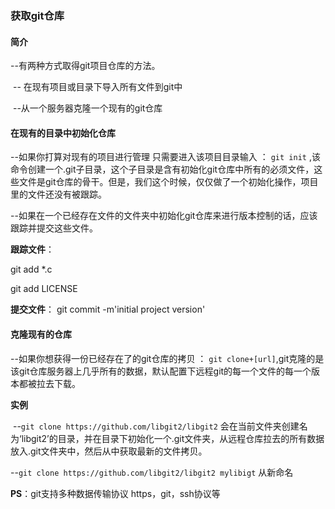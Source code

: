 ### 获取git仓库

#### **简介**

--有两种方式取得git项目仓库的方法。

​		-- 在现有项目或目录下导入所有文件到git中

​		--从一个服务器克隆一个现有的git仓库



#### 在现有的目录中初始化仓库

--如果你打算对现有的项目进行管理 只需要进入该项目目录输入 ：	`git init` ,该命令创建一个.git子目录，这个子目录是含有初始化git仓库中所有的必须文件，这些文件是git仓库的骨干。但是，我们这个时候，仅仅做了一个初始化操作，项目里的文件还没有被跟踪。



--如果在一个已经存在文件的文件夹中初始化git仓库来进行版本控制的话，应该跟踪并提交这些文件。

**跟踪文件**：

git  add  *.c

git add LICENSE

**提交文件**： git commit -m'initial project version'



#### 克隆现有的仓库

--如果你想获得一份已经存在了的git仓库的拷贝 ： `git clone+[url]`,git克隆的是该git仓库服务器上几乎所有的数据，默认配置下远程git的每一个文件的每一个版本都被拉去下载。

**实例**

​	--`git clone https://github.com/libgit2/libgit2`	 会在当前文件夹创建名为‘libgit2’的目录，并在目录下初始化一个.git文件夹，从远程仓库拉去的所有数据放入.git文件夹中，然后从中获取最新的文件拷贝。

--`git clone https://github.com/libgit2/libgit2 mylibigt` 从新命名



**PS**：git支持多种数据传输协议 https，git，ssh协议等